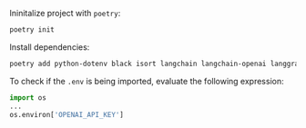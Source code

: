 

Ininitalize project with `poetry`:
```sh
poetry init
```

Install dependencies:
```sh
poetry add python-dotenv black isort langchain langchain-openai langgraph
```

To check if the `.env` is being imported, evaluate the following expression:
```python
import os
...
os.environ['OPENAI_API_KEY']
```